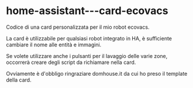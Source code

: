 # home-assistant---card-ecovacs

Codice di una card personalizzata per il mio robot ecovacs. 

La card è utilizzabile per qualsiasi robot integrato in HA, 
è sufficiente cambiare il nome alle entità e immagini. 

Se volete utilizzare anche i pulsanti per il lavaggio delle varie zone,
occorrerà creare degli script da richiamare nella card. 

Ovviamente è d'obbligo ringraziare domhouse.it da cui ho preso il template della card. 
